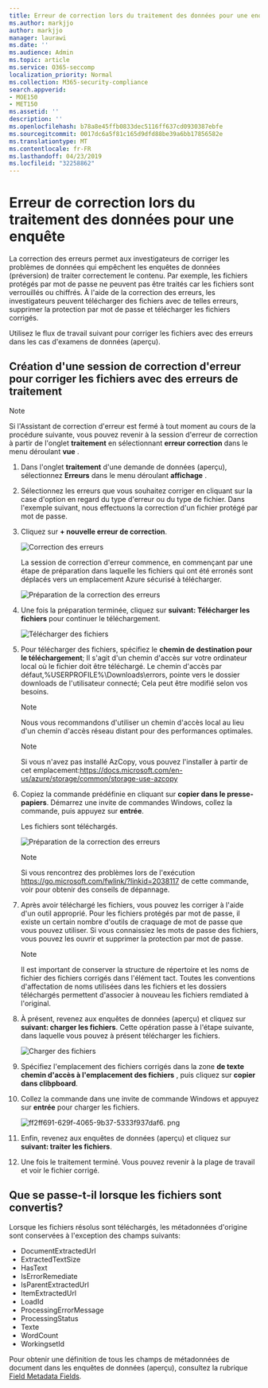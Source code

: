 ```yaml
---
title: Erreur de correction lors du traitement des données pour une enquête
ms.author: markjjo
author: markjjo
manager: laurawi
ms.date: ''
ms.audience: Admin
ms.topic: article
ms.service: O365-seccomp
localization_priority: Normal
ms.collection: M365-security-compliance
search.appverid:
- MOE150
- MET150
ms.assetid: ''
description: ''
ms.openlocfilehash: b78a8e45ffb0833dec5116ff637cd0930387ebfe
ms.sourcegitcommit: 0017dc6a5f81c165d9dfd88be39a6bb17856582e
ms.translationtype: MT
ms.contentlocale: fr-FR
ms.lasthandoff: 04/23/2019
ms.locfileid: "32258862"
---
```

# <a name="error-remediation-when-processing-data-for-an-investigation"></a>Erreur de correction lors du traitement des données pour une enquête

La correction des erreurs permet aux investigateurs de corriger les problèmes de données qui empêchent les enquêtes de données (préversion) de traiter correctement le contenu. Par exemple, les fichiers protégés par mot de passe ne peuvent pas être traités car les fichiers sont verrouillés ou chiffrés. À l'aide de la correction des erreurs, les investigateurs peuvent télécharger des fichiers avec de telles erreurs, supprimer la protection par mot de passe et télécharger les fichiers corrigés.

Utilisez le flux de travail suivant pour corriger les fichiers avec des erreurs dans les cas d'examens de données (aperçu).

## <a name="creating-an-error-remediation-session-to-remediate-files-with-processing-errors"></a>Création d'une session de correction d'erreur pour corriger les fichiers avec des erreurs de traitement

>[!NOTE]
>Si l'Assistant de correction d'erreur est fermé à tout moment au cours de la procédure suivante, vous pouvez revenir à la session d'erreur de correction à partir de l'onglet **traitement** en sélectionnant **erreur correction** dans le menu déroulant **vue** .

1. Dans l'onglet **traitement** d'une demande de données (aperçu), sélectionnez **Erreurs** dans le menu déroulant **affichage** .

2. Sélectionnez les erreurs que vous souhaitez corriger en cliquant sur la case d'option en regard du type d'erreur ou du type de fichier.  Dans l'exemple suivant, nous effectuons la correction d'un fichier protégé par mot de passe.

3. Cliquez sur **+ nouvelle erreur de correction**.

    ![Correction des erreurs](../media/8c2faf1a-834b-44fc-b418-6a18aed8b81a.png)

    La session de correction d'erreur commence, en commençant par une étape de préparation dans laquelle les fichiers qui ont été erronés sont déplacés vers un emplacement Azure sécurisé à télécharger.

    ![Préparation de la correction des erreurs](../media/390572ec-7012-47c4-a6b6-4cbb5649e8a8.png)

4. Une fois la préparation terminée, cliquez sur **suivant: Télécharger les fichiers** pour continuer le téléchargement.

    ![Télécharger des fichiers](../media/6ac04b09-8e13-414a-9e24-7c75ba586363.png)

5. Pour télécharger des fichiers, spécifiez le **chemin de destination pour le téléchargement**; Il s'agit d'un chemin d'accès sur votre ordinateur local où le fichier doit être téléchargé.  Le chemin d'accès par défaut,%USERPROFILE%\Downloads\errors, pointe vers le dossier downloads de l'utilisateur connecté; Cela peut être modifié selon vos besoins.

    >[!NOTE]
    >Nous vous recommandons d'utiliser un chemin d'accès local au lieu d'un chemin d'accès réseau distant pour des performances optimales.

    > [!NOTE]
    > Si vous n'avez pas installé AzCopy, vous pouvez l'installer à partir de cet emplacement:https://docs.microsoft.com/en-us/azure/storage/common/storage-use-azcopy

6. Copiez la commande prédéfinie en cliquant sur **copier dans le presse-papiers**. Démarrez une invite de commandes Windows, collez la commande, puis appuyez sur **entrée**.  

    Les fichiers sont téléchargés.

    ![Préparation de la correction des erreurs](../media/f364ab4d-31c5-4375-b69f-650f694a2f69.png)

     > [!NOTE]
     > Si vous rencontrez des problèmes lors de l'exécution https://go.microsoft.com/fwlink/?linkid=2038117 de cette commande, voir pour obtenir des conseils de dépannage.

7. Après avoir téléchargé les fichiers, vous pouvez les corriger à l'aide d'un outil approprié. Pour les fichiers protégés par mot de passe, il existe un certain nombre d'outils de craquage de mot de passe que vous pouvez utiliser. Si vous connaissiez les mots de passe des fichiers, vous pouvez les ouvrir et supprimer la protection par mot de passe.
    > [!NOTE]
    > Il est important de conserver la structure de répertoire et les noms de fichier des fichiers corrigés dans l'élément tact.  Toutes les conventions d'affectation de noms utilisées dans les fichiers et les dossiers téléchargés permettent d'associer à nouveau les fichiers remdiated à l'original.

8. À présent, revenez aux enquêtes de données (aperçu) et cliquez sur **suivant: charger les fichiers**.  Cette opération passe à l'étape suivante, dans laquelle vous pouvez à présent télécharger les fichiers.

    ![Charger des fichiers](../media/af3d8617-1bab-4ecd-8de0-22e53acba240.png)

9. Spécifiez l'emplacement des fichiers corrigés dans la zone **de texte chemin d'accès à l'emplacement des fichiers** , puis cliquez sur **copier dans clibpboard**.

10. Collez la commande dans une invite de commande Windows et appuyez sur **entrée** pour charger les fichiers.

    ![ff2ff691-629f-4065-9b37-5333f937daf6. png](../media/ff2ff691-629f-4065-9b37-5333f937daf6.png)

11. Enfin, revenez aux enquêtes de données (aperçu) et cliquez sur **suivant: traiter les fichiers**.

12. Une fois le traitement terminé.  Vous pouvez revenir à la plage de travail et voir le fichier corrigé.

## <a name="what-happens-when-files-are-remediated"></a>Que se passe-t-il lorsque les fichiers sont convertis?

Lorsque les fichiers résolus sont téléchargés, les métadonnées d'origine sont conservées à l'exception des champs suivants: 

- DocumentExtractedUrl
- ExtractedTextSize
- HasText
- IsErrorRemediate
- IsParentExtractedUrl
- ItemExtractedUrl
- LoadId
- ProcessingErrorMessage
- ProcessingStatus
- Texte
- WordCount
- WorkingsetId

Pour obtenir une définition de tous les champs de métadonnées de document dans les enquêtes de données (aperçu), consultez la rubrique [Field Metadata Fields](document-metadata-fields.md).